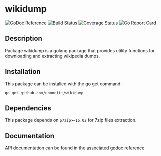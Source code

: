 wikidump
========

[![GoDoc Reference](https://godoc.org/github.com/ebonetti/wikidump?status.svg)](http://godoc.org/github.com/ebonetti/wikidump)
[![Build Status](https://travis-ci.org/ebonetti/wikidump.svg?branch=master)](https://travis-ci.org/ebonetti/wikidump)
[![Coverage Status](https://coveralls.io/repos/ebonetti/wikidump/badge.svg?branch=master)](https://coveralls.io/r/ebonetti/wikidump?branch=master)
[![Go Report Card](https://goreportcard.com/badge/github.com/ebonetti/wikidump)](https://goreportcard.com/report/github.com/ebonetti/wikidump)

Description
-----------

Package wikidump is a golang package that provides utility functions for downloading and extracting wikipedia dumps.

Installation
------------

This package can be installed with the go get command:

    go get github.com/ebonetti/wikidump

Dependencies
-------------

This package depends on `p7zip>=16.02` for 7zip files extraction.

Documentation
-------------
API documentation can be found in the [associated godoc reference](https://godoc.org/github.com/ebonetti/wikidump)